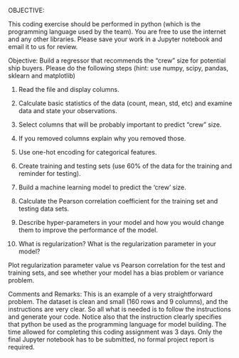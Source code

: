OBJECTIVE:

This coding exercise should be performed in python (which is the programming language used by the team). You are free to use the internet and any other libraries. Please save your work in a Jupyter notebook and email it to us for review.

Objective: Build a regressor that recommends the “crew” size for potential ship buyers. Please do the following steps (hint: use numpy, scipy, pandas, sklearn and matplotlib)







1. Read the file and display columns.

2. Calculate basic statistics of the data (count, mean, std, etc) and examine data and state your observations.

3. Select columns that will be probably important to predict “crew” size.

4. If you removed columns explain why you removed those.

5. Use one-hot encoding for categorical features.

6. Create training and testing sets (use 60% of the data for the training and reminder for testing).

7. Build a machine learning model to predict the ‘crew’ size.

8. Calculate the Pearson correlation coefficient for the training set and testing data sets.

9. Describe hyper-parameters in your model and how you would change them to improve the performance of the model.

10. What is regularization? What is the regularization parameter in your model?

Plot regularization parameter value vs Pearson correlation for the test and training sets, and see whether your model has a bias problem or variance problem.

Comments and Remarks: This is an example of a very straightforward problem. The dataset is clean and small (160 rows and 9 columns), and the instructions are very clear. So all what is needed is to follow the instructions and generate your code. Notice also that the instruction clearly specifies that python be used as the programming language for model building. The time allowed for completing this coding assignment was 3 days. Only the final Jupyter notebook has to be submitted, no formal project report is required.
